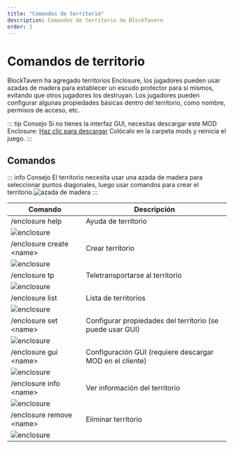 ```yaml
---
title: "Comandos de territorio"
description: Comandos de territorio de BlockTavern
order: 3
---
```


# Comandos de territorio
BlockTavern ha agregado territorios Enclosure, los jugadores pueden usar azadas de madera para establecer un escudo protector para sí mismos, evitando que otros jugadores los destruyan. Los jugadores pueden configurar algunas propiedades básicas dentro del territorio, como nombre, permisos de acceso, etc.

::: tip Consejo
Si no tienes la interfaz GUI, necesitas descargar este MOD Enclosure: [Haz clic para descargar](/assets/GameplayGuide/enclosure-order/[领地]enclosure-fabric-0.4.5+1.21.jar) 
Colócalo en la carpeta mods y reinicia el juego.
:::

## Comandos

::: info Consejo
El territorio necesita usar una azada de madera para seleccionar puntos diagonales, luego usar comandos para crear el territorio.![azada de madera](/assets/GameplayGuide/enclosure-order/wooden_hoe.png "azada de madera")
:::


| Comando | Descripción |
| --- | --- |
| /enclosure help | Ayuda de territorio |
| ![enclosure](/assets/GameplayGuide/enclosure-order/enclosure-order01.png) |  |
| /enclosure create \<name\> | Crear territorio |
| ![enclosure](/assets/GameplayGuide/enclosure-order/enclosure-order02.png) |  |
| /enclosure tp | Teletransportarse al territorio |
| ![enclosure](/assets/GameplayGuide/enclosure-order/enclosure-order03.png) |  |
| /enclosure list | Lista de territorios |
| ![enclosure](/assets/GameplayGuide/enclosure-order/enclosure-order04.png) |  |
| /enclosure set \<name\> | Configurar propiedades del territorio (se puede usar GUI) |
| ![enclosure](/assets/GameplayGuide/enclosure-order/enclosure-order05.png) |  |
| /enclosure gui \<name\> | Configuración GUI (requiere descargar MOD en el cliente) |
| ![enclosure](/assets/GameplayGuide/enclosure-order/enclosure-order06.png) |  |
| /enclosure info \<name\> | Ver información del territorio |
| ![enclosure](/assets/GameplayGuide/enclosure-order/enclosure-order07.png) |  |
| /enclosure remove \<name\> | Eliminar territorio |
| ![enclosure](/assets/GameplayGuide/enclosure-order/enclosure-order08.png) |  |



<Contributors />

<GitHistoryInformation />